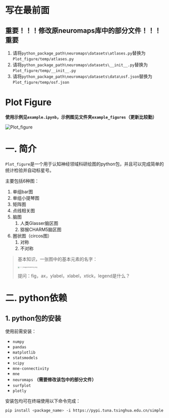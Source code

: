 # 写在最前面

## 重要！！！修改原neuromaps库中的部分文件！！！重要

1. 请将`python_package_path\neuromaps\datasets\atlases.py`替换为`Plot_figure/temp/atlases.py`
2. 请将`python_package_path\neuromaps\datasets\__init__.py`替换为`Plot_figure/temp/__init__.py`
3. 请将`python_package_path\neuromaps\datasets\data\osf.json`替换为`Plot_figure/temp/osf.json`



# Plot Figure

**使用示例见`example.ipynb`，示例图见文件夹`example_figures`（更新比较勤）**

![Plot_figure](https://imgur.com/3CEDdxc.png)

# 一. 简介

`Plot_figure`是一个用于认知神经领域科研绘图的python包，并且可以完成简单的统计检验并自动标星号。

主要包括6种图：

1. 单组bar图
2. 单组小提琴图
3. 矩阵图
4. 点线相关图
5. 脑图
   1. 人类Glasser脑区图
   2. 猕猴CHARM5脑区图
6. 圈状图（circos图）
   1. 对称
   2. 不对称

> 基本知识，一张图中的基本元素的名字：
>
> <img src="https://matplotlib.org/stable/_images/anatomy.png" alt="../../_images/anatomy.png" style="zoom: 33%;" />
>
> 提问：fig，ax，ylabel，xlabel，xtick，legend是什么？



# 二. python依赖

## 1. python包的安装

使用前需安装：

- `numpy`
- `pandas`
- `matplotlib`
- `statsmodels`
- `scipy`
- `mne-connectivity`
- `mne`
- `neuromaps` **（需要修改该包中的部分文件）**
- `surfplot`
- `plotly`

安装包均可在终端使用以下命令完成：

```bash
pip install <package_name> -i https://pypi.tuna.tsinghua.edu.cn/simple
```
